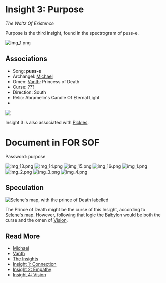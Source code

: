 # Insight 3: Purpose
*The Waltz Of Existence*

Purpose is the third insight, found in the spectrogram of puss-e.

![img_1.png](../../Resources/insights/purpose/purpose_spectogram.png)

## Associations

- Song: **puss-e**
- Archangel: [Michael](../characters/michael)
- Omen: [Vanth](../characters/vanth): Princess of Death
- Curse: ???
- Direction: South
- Relic: Abramelin's Candle Of Eternal Light
- 
![](../../Resources/characters/band-cards.png)

Insight 3 is also associated with [Pickles](../characters/pickles).

# Document in FOR SOF

Password: purpose

![img_13.png](../../Resources/insights/purpose/img_13.png)
![img_14.png](../../Resources/insights/purpose/img_14.png)
![img_15.png](../../Resources/insights/purpose/img_15.png)
![img_16.png](../../Resources/insights/purpose/img_16.png)
![img_1.png](../../Resources/insights/purpose/img_1.png)
![img_2.png](../../Resources/insights/purpose/img_2.png)
![img_3.png](../../Resources/insights/purpose/img_3.png)
![img_4.png](../../Resources/insights/purpose/img_4.png)

## Speculation

![Selene's map, with the prince of Death labelled](../../Resources/insights/purpose/princeofdeath.png)

The Prince of Death might be the curse of this Insight, according to 
[Selene's map](../files/for-sof#YOUTOPIA_selenes_mapvis). However, following that logic 
the Babylon would be both the curse and the omen of [Vision](insight4-vision).

## Read More

- [Michael](../characters/michael)
- [Vanth](../characters/vanth)
- [The Insights](insights)
- [Insight 1: Connection](insight1-connection)
- [Insight 2: Empathy](insight2-empathy)
- [Insight 4: Vision](insight4-vision)